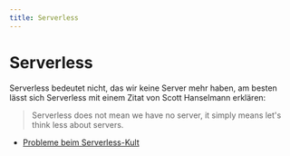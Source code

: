 ```yaml
---
title: Serverless
---
```


# Serverless 

Serverless bedeutet nicht, das wir keine Server mehr haben, am besten lässt sich Serverless mit einem Zitat von Scott Hanselmann erklären: 

> Serverless does not mean we have no server, it simply means let's think less about servers.


- [Probleme beim Serverless-Kult](https://dev.to/brentmitchell/after-5-years-im-out-of-the-serverless-compute-cult-3f6d)